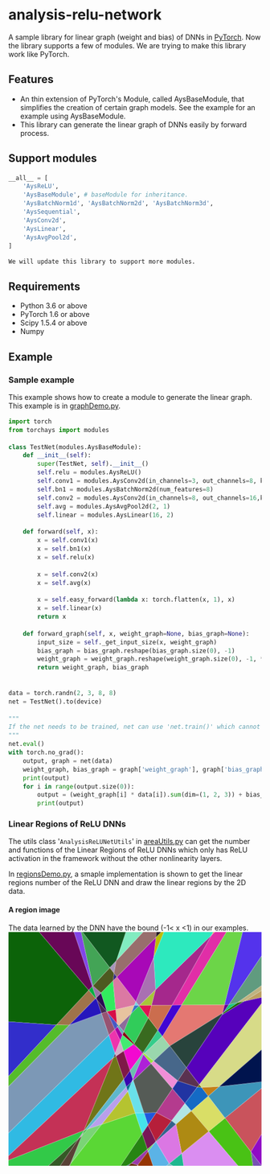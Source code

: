 # analysis-relu-network

A sample library for linear graph (weight and bias) of DNNs in [PyTorch](https://pytorch.org/). Now the library supports a few of modules. We are trying to make this library work like PyTorch.

## Features

- An thin extension of PyTorch's Module, called AysBaseModule, that simplifies the creation of certain graph models. See the example for an example using AysBaseModule.
- This library can generate the linear graph of DNNs easily by forward process.

## Support modules

```python
__all__ = [
    'AysReLU',
    'AysBaseModule', # baseModule for inheritance.
    'AysBatchNorm1d', 'AysBatchNorm2d', 'AysBatchNorm3d',
    'AysSequential',
    'AysConv2d',
    'AysLinear',
    'AysAvgPool2d',
]
```

`We will update this library to support more modules.`

## Requirements

- Python 3.6 or above
- PyTorch 1.6 or above
- Scipy 1.5.4 or above
- Numpy

## Example

### Sample example

This example shows how to create a module to generate the linear graph. This example is in [graphDemo.py](examples/graphDemo.py).

```python
import torch
from torchays import modules

class TestNet(modules.AysBaseModule):
    def __init__(self):
        super(TestNet, self).__init__()
        self.relu = modules.AysReLU()
        self.conv1 = modules.AysConv2d(in_channels=3, out_channels=8, kernel_size=3, stride=2, padding=1)
        self.bn1 = modules.AysBatchNorm2d(num_features=8)
        self.conv2 = modules.AysConv2d(in_channels=8, out_channels=16,kernel_size=3, stride=2, padding=1)
        self.avg = modules.AysAvgPool2d(2, 1)
        self.linear = modules.AysLinear(16, 2)

    def forward(self, x):
        x = self.conv1(x)
        x = self.bn1(x)
        x = self.relu(x)

        x = self.conv2(x)
        x = self.avg(x)

        x = self.easy_forward(lambda x: torch.flatten(x, 1), x)
        x = self.linear(x)
        return x

    def forward_graph(self, x, weight_graph=None, bias_graph=None):
        input_size = self._get_input_size(x, weight_graph)
        bias_graph = bias_graph.reshape(bias_graph.size(0), -1)
        weight_graph = weight_graph.reshape(weight_graph.size(0), -1, *input_size)
        return weight_graph, bias_graph


data = torch.randn(2, 3, 8, 8)
net = TestNet().to(device)

""" 
If the net needs to be trained, net can use 'net.train()' which cannot genarate the graph. 'net.val()' uses to validation or test net without graph. 'net.eval()' will genarate the graph, and the output of the network is a tuple with result of network and a dict about network graph with 'weight_graph' and 'bias_graph'.
"""
net.eval()
with torch.no_grad():
    output, graph = net(data)
    weight_graph, bias_graph = graph['weight_graph'], graph['bias_graph']
    print(output)
    for i in range(output.size(0)):
        output = (weight_graph[i] * data[i]).sum(dim=(1, 2, 3)) + bias_graph[i]
        print(output)
```

### Linear Regions of ReLU DNNs

The utils class '`AnalysisReLUNetUtils`' in [areaUtils.py](torchays/utils/areaUtils.py) can get the number and functions of the Linear Regions of ReLU DNNs which only has ReLU activation in the framework without the other nonlinearity layers.

In [regionsDemo.py](examples/regionsDemo.py), a smaple implementation is shown to get the linear regions number of the ReLU DNN and draw the linear regions by the 2D data.

#### A region image

The data learned by the DNN have the bound (-1< x <1) in our examples.
![regions](docs/images/regions.png)
